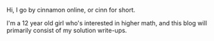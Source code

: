 Hi, I go by cinnamon online, or cinn for short.

I'm a 12 year old girl who's interested in higher math, and this blog will primarily consist of my solution write-ups.
